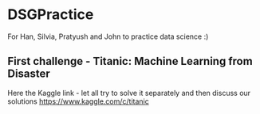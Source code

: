 # DSGPractice
For Han, Silvia, Pratyush and John to practice data science :) 

## First challenge - Titanic: Machine Learning from Disaster
Here the Kaggle link - let all try to solve it separately and then discuss our solutions
https://www.kaggle.com/c/titanic

